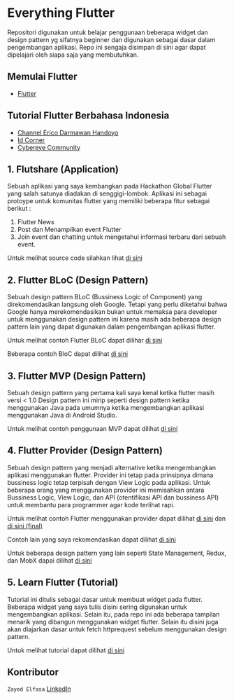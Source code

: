 # Everything Flutter
Repositori digunakan untuk belajar penggunaan beberapa widget dan design pattern yg sifatnya beginner dan digunakan sebagai dasar dalam pengembangan aplikasi. Repo ini sengaja disimpan di sini agar dapat dipelajari oleh siapa saja yang membutuhkan.

## Memulai Flutter
- [Flutter](https://flutter.dev)

## Tutorial Flutter Berbahasa Indonesia
- [Channel Erico Darmawan Handoyo](https://www.youtube.com/user/kh3w4nx1ng)
- [Id Corner](https://www.youtube.com/channel/UC6MTowFYbG8SK5GvTWjxSvg)
- [Cybereye Community](https://www.youtube.com/channel/UCZbsWQGnHQQxLFFyLsuEF_g/videos)

## 1. Flutshare (Application)
Sebuah aplikasi yang saya kembangkan pada Hackathon Global Flutter yang salah satunya diadakan di senggigi-lombok. Aplikasi ini sebagai protoype untuk komunitas flutter yang memiliki beberapa fitur sebagai berikut : 
1. Flutter News
2. Post dan Menampilkan event Flutter
3. Join event dan chatting untuk mengetahui informasi terbaru dari sebuah event.

Untuk melihat source code silahkan lihat [di sini](https://github.com/zayedelfasa/everything-flutter/tree/master/flutshare)

## 2. Flutter BLoC (Design Pattern)
Sebuah design pattern BLoC (Bussiness Logic of Component) yang direkomendasikan langsung oleh Google. Tetapi yang perlu diketahui bahwa Google hanya merekomendasikan bukan untuk memaksa para developer untuk menggunakan design pattern ini karena masih ada beberapa design pattern lain yang dapat digunakan dalam pengembangan aplikasi flutter. 

Untuk melihat contoh Flutter BLoC dapat dilihar [di sini](https://github.com/zayedelfasa/everything-flutter/tree/master/flutter-bloc)

Beberapa contoh BloC dapat dilihat [di sini](https://felangel.github.io/bloc/#/)

## 3. Flutter MVP (Design Pattern)
Sebuah design pattern yang pertama kali saya kenal ketika flutter masih versi < 1.0 Design pattern ini mirip seperti design pattern ketika menggunakan Java pada umumnya ketika mengembangkan aplikasi menggunakan Java di Android Studio.

Untuk melihat contoh penggunaan MVP dapat dilihat [di sini](https://github.com/zayedelfasa/everything-flutter/tree/master/flutter-mvp)

## 4. Flutter Provider (Design Pattern)
Sebuah design pattern yang menjadi alternative ketika mengembangkan aplikasi menggunakan flutter. Provider ini tetap pada prinsipnya dimana bussiness logic tetap terpisah dengan View Logic pada aplikasi. Untuk beberapa orang yang menggunakan provider ini memisahkan antara Bussiness Logic, View Logic, dan API (otentifikasi API dan bussiness API) untuk membantu para programmer agar kode terlihat rapi.

Untuk melihat contoh Flutter menggunakan provider dapat dilihat [di sini](https://github.com/zayedelfasa/everything-flutter/tree/master/flutter-provider) dan [di sini (final)](https://github.com/zayedelfasa/everything-flutter/tree/master/flutter-provider-final)

Contoh lain yang saya rekomendasikan dapat dilihat [di sini](https://github.com/FilledStacks/flutter-tutorials)

Untuk beberapa design pattern yang lain seperti State Management, Redux, dan MobX dapai dilihat [di sini](https://flutter.dev/docs/development/data-and-backend/state-mgmt/options)

## 5. Learn Flutter (Tutorial)
Tutorial ini ditulis sebagai dasar untuk membuat widget pada flutter. Beberapa widget yang saya tulis disini sering digunakan untuk mengembangkan aplikasi. Selain itu, pada repo ini ada beberapa tampilan menarik yang dibangun menggunakan widget flutter. Selain itu disini juga akan diajarkan dasar untuk fetch httprequest sebelum menggunakan design pattern.

Untuk melihat tutorial dapat dilihat [di sini](https://github.com/zayedelfasa/everything-flutter/tree/master/learn_flutter)

## Kontributor
`Zayed Elfasa`
[LinkedIn](https://www.linkedin.com/in/zayed-elfasa-610225b2/)
